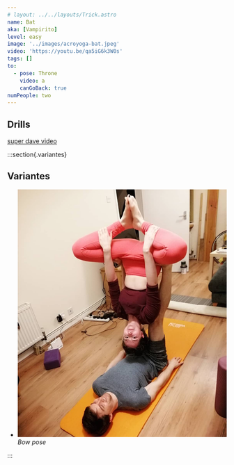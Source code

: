 ```yaml
---
# layout: ../../layouts/Trick.astro
name: Bat
aka: [Vampirito]
level: easy
image: '../images/acroyoga-bat.jpeg'
video: 'https://youtu.be/qa5iG6k3W0s'
tags: []
to:
  - pose: Throne
    video: a
    canGoBack: true
numPeople: two
---
```


## Drills

[super dave video](https://www.youtube.com/watch?v=qa5iG6k3W0s)

:::section{.variantes}

## Variantes

- ![simple bat](../images/acroyoga-bat.jpeg)
  _Bow pose_

:::
